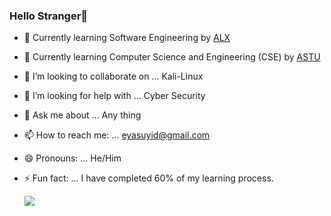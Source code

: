 ### Hello Stranger👋

- 🌱 Currently learning Software Engineering by <a href="https://www.alxafrica.com/">ALX<a/>
- 🏫 Currently learning Computer Science and Engineering (CSE) by <a href="https://www.astu.edu.et/">ASTU<a/>
- 👯 I’m looking to collaborate on ... Kali-Linux
- 🤔 I’m looking for help with ... Cyber Security
- 💬 Ask me about ... Any thing
- 📫 How to reach me: ... eyasuyid@gmail.com
- 😄 Pronouns: ... He/Him
- ⚡ Fun fact: ... I have completed 60% of my learning process.

  <img src ="https://github-readme-stats.vercel.app/api?username=eyasuyid&&show_icons=true&title_color=ffffff&icon_color=bb2acf&text_color=daf7dc&bg_color=151515">
